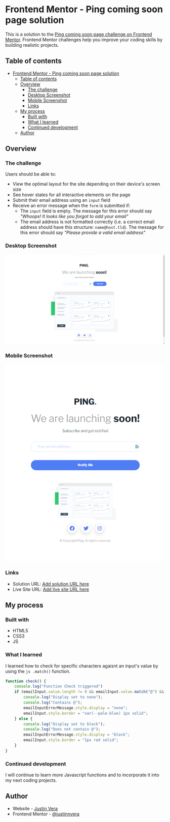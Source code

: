 # Frontend Mentor - Ping coming soon page solution

This is a solution to the [Ping coming soon page challenge on Frontend Mentor](https://www.frontendmentor.io/challenges/ping-single-column-coming-soon-page-5cadd051fec04111f7b848da). Frontend Mentor challenges help you improve your coding skills by building realistic projects. 

## Table of contents

- [Frontend Mentor - Ping coming soon page solution](#frontend-mentor---ping-coming-soon-page-solution)
  - [Table of contents](#table-of-contents)
  - [Overview](#overview)
    - [The challenge](#the-challenge)
    - [Desktop Screenshot](#desktop-screenshot)
    - [Mobile Screenshot](#mobile-screenshot)
    - [Links](#links)
  - [My process](#my-process)
    - [Built with](#built-with)
    - [What I learned](#what-i-learned)
    - [Continued development](#continued-development)
  - [Author](#author)
  
## Overview

### The challenge

Users should be able to:

- View the optimal layout for the site depending on their device's screen size
- See hover states for all interactive elements on the page
- Submit their email address using an `input` field
- Receive an error message when the `form` is submitted if:
	- The `input` field is empty. The message for this error should say *"Whoops! It looks like you forgot to add your email"*
	- The email address is not formatted correctly (i.e. a correct email address should have this structure: `name@host.tld`). The message for this error should say *"Please provide a valid email address"*

### Desktop Screenshot

![](screenshot-desktop.png)

### Mobile Screenshot

![](screenshot-mobile.png)

### Links

- Solution URL: [Add solution URL here](https://www.frontendmentor.io/challenges/ping-single-column-coming-soon-page-5cadd051fec04111f7b848da/hub/ping-single-column-coming-soon-page-YoBrPSE-K7/edit)
- Live Site URL: [Add live site URL here](https://ping-me-tan.vercel.app)

## My process

### Built with

- HTML5
- CSS3
- JS

### What I learned

I learned how to check for specific characters agaisnt an input's value by using the ```js .match()``` function. 
```js
function check() {
    console.log("Function Check triggered")
    if (emailInput.value.length != 0 && emailInput.value.match("@") && emailInput.value.match(".")) {
        console.log("Display set to none");
        console.log("Contains @");
        emailInputErrorMessage.style.display = "none";
        emailInput.style.border = "var(--pale-blue) 1px solid";
    } else {
        console.log("Display set to block");
        console.log("Does not contain @");
        emailInputErrorMessage.style.display = "block";
        emailInput.style.border = "1px red solid";
    }
}
```

### Continued development

I will continue to learn more Javascript functions and to incorporate it into my next coding projects.

## Author

- Website - [Justin Vera](https://www.justinvera.com)
- Frontend Mentor - [@justinnvera](https://www.frontendmentor.io/profile/justinnvera)
